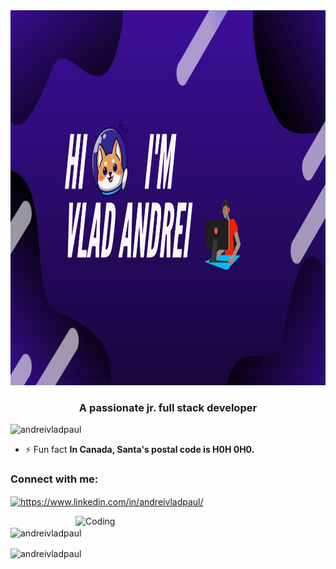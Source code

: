 <img src="https://github.com/andreivladpaul/andreivladpaul/blob/main/github-profile.png" height=600 width="1000">

<h3 align="center">A passionate jr. full stack developer</h3>

<p align="left"> <img src="https://komarev.com/ghpvc/?username=andreivladpaul&label=Profile%20views&color=0e75b6&style=flat" alt="andreivladpaul" /> </p>

- ⚡ Fun fact **In Canada, Santa's postal code is H0H 0H0.**

<h3 align="left">Connect with me:</h3>
<p align="left">
<a href="https://linkedin.com/in/https://www.linkedin.com/in/andreivladpaul/" target="blank"><img align="center" src="https://raw.githubusercontent.com/rahuldkjain/github-profile-readme-generator/master/src/images/icons/Social/linked-in-alt.svg" alt="https://www.linkedin.com/in/andreivladpaul/" height="30" width="40" /></a>
</p>

<img align="right" alt="Coding" width="400" src="https://miro.medium.com/max/1261/1*tGHAV9yItR_FISNYM7HGqQ.gif">

<p><img align="center" src="https://github-readme-stats.vercel.app/api/top-langs?username=andreivladpaul&show_icons=true&locale=en&layout=compact" alt="andreivladpaul" /></p>

<p><img align="center" src="https://github-readme-streak-stats.herokuapp.com/?user=andreivladpaul&" alt="andreivladpaul" /></p>
